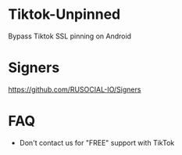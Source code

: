 # Tiktok-Unpinned
Bypass Tiktok SSL pinning on Android

# Signers
https://github.com/RUSOCIAL-IO/Signers

# FAQ
- Don't contact us for "FREE" support with TikTok

